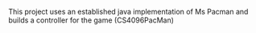 This project uses an established java implementation of Ms Pacman and builds a controller for the game (CS4096PacMan)
